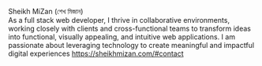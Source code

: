 Sheikh MiZan (শেখ মিজান)  <br> 
As a full stack web developer, I thrive in collaborative environments, working closely with clients and cross-functional teams to transform ideas into functional, visually appealing, and intuitive web applications. I am passionate about leveraging technology to create meaningful and impactful digital experiences
https://sheikhmizan.com/#contact
